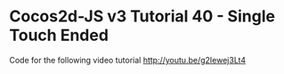 Cocos2d-JS v3 Tutorial 40 - Single Touch Ended
==============================================

Code for the following video tutorial http://youtu.be/g2Iewej3Lt4
